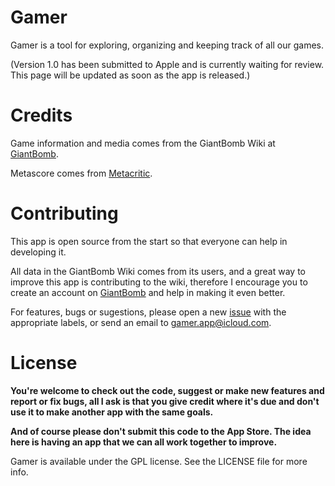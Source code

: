 Gamer
=====

Gamer is a tool for exploring, organizing and keeping track of all our games.

(Version 1.0 has been submitted to Apple and is currently waiting for review. This page will be updated as soon as the app is released.)


Credits
=====

Game information and media comes from the GiantBomb Wiki at [GiantBomb](http://www.giantbomb.com).

Metascore comes from [Metacritic](http://www.metacritic.com).


Contributing
=====

This app is open source from the start so that everyone can help in developing it.

All data in the GiantBomb Wiki comes from its users, and a great way to improve this app is contributing to the wiki, therefore I encourage you to create an account on [GiantBomb](http://www.giantbomb.com) and help in making it even better.

For features, bugs or sugestions, please open a new [issue](https://github.com/caiomello/gamer/issues) with the appropriate labels, or send an email to [gamer.app@icloud.com](mailto:gamer.app@icloud.com).


License
=====

**You're welcome to check out the code, suggest or make new features and report or fix bugs, all I ask is that you give credit where it's due and don't use it to make another app with the same goals.**

**And of course please don't submit this code to the App Store. The idea here is having an app that we can all work together to improve.**

Gamer is available under the GPL license. See the LICENSE file for more info.

